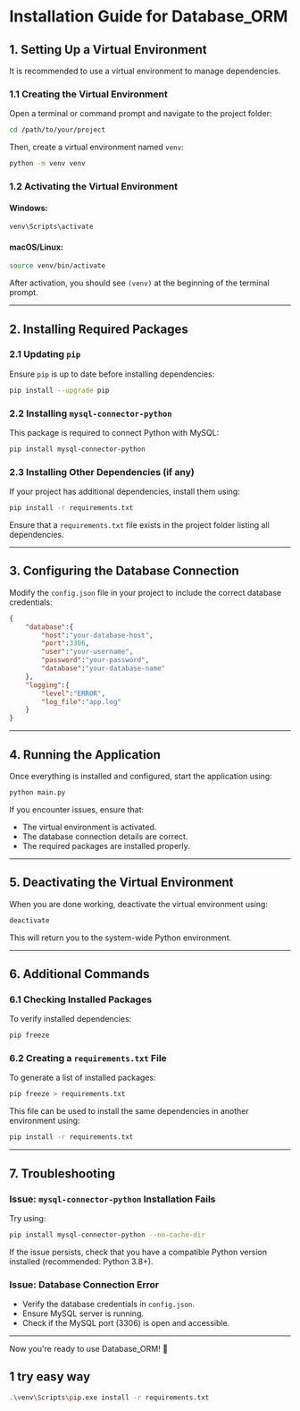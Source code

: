 # Installation Guide for Database_ORM

## 1. Setting Up a Virtual Environment

It is recommended to use a virtual environment to manage dependencies.

### 1.1 Creating the Virtual Environment
Open a terminal or command prompt and navigate to the project folder:
```sh
cd /path/to/your/project
```
Then, create a virtual environment named `venv`:
```sh
python -m venv venv
```

### 1.2 Activating the Virtual Environment
#### Windows:
```sh
venv\Scripts\activate
```
#### macOS/Linux:
```sh
source venv/bin/activate
```
After activation, you should see `(venv)` at the beginning of the terminal prompt.

---

## 2. Installing Required Packages

### 2.1 Updating `pip`
Ensure `pip` is up to date before installing dependencies:
```sh
pip install --upgrade pip
```

### 2.2 Installing `mysql-connector-python`
This package is required to connect Python with MySQL:
```sh
pip install mysql-connector-python
```

### 2.3 Installing Other Dependencies (if any)
If your project has additional dependencies, install them using:
```sh
pip install -r requirements.txt
```
Ensure that a `requirements.txt` file exists in the project folder listing all dependencies.

---

## 3. Configuring the Database Connection
Modify the `config.json` file in your project to include the correct database credentials:
```json
{
    "database":{
        "host":"your-database-host",
        "port":3306,
        "user":"your-username",
        "password":"your-password",
        "database":"your-database-name"
    },
    "logging":{
        "level":"ERROR",
        "log_file":"app.log"
    }
}
```

---

## 4. Running the Application
Once everything is installed and configured, start the application using:
```sh
python main.py
```

If you encounter issues, ensure that:
- The virtual environment is activated.
- The database connection details are correct.
- The required packages are installed properly.

---

## 5. Deactivating the Virtual Environment
When you are done working, deactivate the virtual environment using:
```sh
deactivate
```

This will return you to the system-wide Python environment.

---

## 6. Additional Commands

### 6.1 Checking Installed Packages
To verify installed dependencies:
```sh
pip freeze
```

### 6.2 Creating a `requirements.txt` File
To generate a list of installed packages:
```sh
pip freeze > requirements.txt
```
This file can be used to install the same dependencies in another environment using:
```sh
pip install -r requirements.txt
```

---

## 7. Troubleshooting
### Issue: `mysql-connector-python` Installation Fails
Try using:
```sh
pip install mysql-connector-python --no-cache-dir
```
If the issue persists, check that you have a compatible Python version installed (recommended: Python 3.8+).

### Issue: Database Connection Error
- Verify the database credentials in `config.json`.
- Ensure MySQL server is running.
- Check if the MySQL port (3306) is open and accessible.

---

Now you're ready to use Database_ORM! 🚀


## 1 try easy way

```sh
.\venv\Scripts\pip.exe install -r requirements.txt
```
